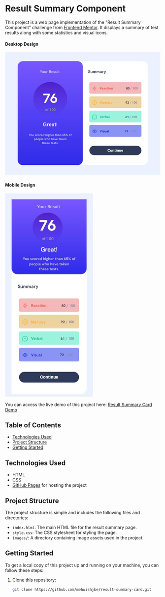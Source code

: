 # Result Summary Component

This project is a web page implementation of the "Result Summary Component" challenge from [Frontend Mentor](https://www.frontendmentor.io/challenges/results-summary-component-CE_K6s0maV). It displays a summary of test results along with some statistics and visual icons.

#### Desktop Design
![NFT Card Preview](./images/desktop-version.JPG)

#### Mobile Design
![NFT Card Preview](./images/mobile-version.JPG)

You can access the live demo of this project here: [Result Summary Card Demo](https://mehwishjbe.github.io/result-summary-card/)

## Table of Contents

- [Technologies Used](#technologies-used)
- [Project Structure](#project-structure)
- [Getting Started](#getting-started)

## Technologies Used

- HTML
- CSS
- [GitHub Pages](https://pages.github.com/) for hosting the project

## Project Structure

The project structure is simple and includes the following files and directories:

- `index.html`: The main HTML file for the result summary page.
- `style.css`: The CSS stylesheet for styling the page.
- `images/`: A directory containing image assets used in the project.

## Getting Started

To get a local copy of this project up and running on your machine, you can follow these steps:

1. Clone this repository:

   ```bash
   git clone https://github.com/mehwishjbe/result-summary-card.git
